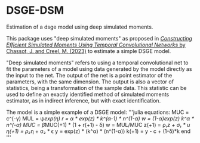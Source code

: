# DSGE-DSM
Estimation of a dsge model using deep simulated moments.

This package uses "deep simulated moments" as proposed in [*Constructing Efficient Simulated Moments Using Temporal Convolutional Networks* by Chassot, J. and Creel, M. (2023)](https://www.jldc.ch/uploads/2023_chassot_creel.pdf) to estimate a simple DSGE model.

"Deep simulated moments" refers to using a temporal convolutional net to fit the parameters of a model using data generated by the model directly as the input to the net. The output of the net is a point estimator of the parameters, with the same dimension. The output is also a vector of statistics, being a transformation of the sample data. This statistic can be used to define an exactly identified method of simulated moments estimator, as in indirect inference, but with exact identification.

The model is a simple example of a DSGE model:
'''julia
equations:
MUC = c^(-γ)
MUL = ψ*exp(η)
r = α * exp(z) * k^(α-1) * n^(1-α)
w = (1-α)*exp(z)* k^α * n^(-α)
MUC = β*MUC(+1) * (1 + r(+1) - δ)
w = MUL/MUC
z(+1) = ρ₁*z + σ₁ * u
η(+1) = ρ₂*η + σ₂ * ϵ
y = exp(z) * (k^α) * (n^(1-α))
k(+1) = y - c + (1-δ)*k
end
'''


